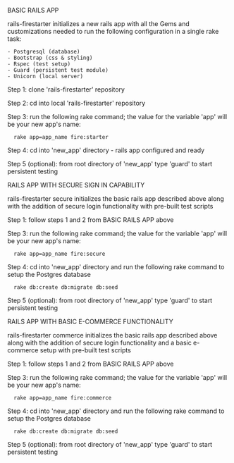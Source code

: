 BASIC RAILS APP

rails-firestarter initializes a new rails app with all the Gems and customizations needed to run the following configuration in a single rake task:

    - Postgresql (database)
    - Bootstrap (css & styling)
    - Rspec (test setup)
    - Guard (persistent test module)
    - Unicorn (local server)

Step 1: clone 'rails-firestarter' repository

Step 2: cd into local 'rails-firestarter' repository

Step 3: run the following rake command; the value for the variable 'app' will be your new app's name:

      rake app=app_name fire:starter

Step 4: cd into 'new_app' directory - rails app configured and ready

Step 5 (optional): from root directory of 'new_app' type 'guard' to start persistent testing


RAILS APP WITH SECURE SIGN IN CAPABILITY

rails-firestarter secure initializes the basic rails app described above along with the addition of secure login functionality with pre-built test scripts

Step 1: follow steps 1 and 2 from BASIC RAILS APP above

Step 3: run the following rake command; the value for the variable 'app' will be your new app's name:

      rake app=app_name fire:secure

Step 4: cd into 'new_app' directory and run the following rake command to setup the Postgres database

      rake db:create db:migrate db:seed

Step 5 (optional): from root directory of 'new_app' type 'guard' to start persistent testing


RAILS APP WITH BASIC E-COMMERCE FUNCTIONALITY

rails-firestarter commerce initializes the basic rails app described above along with the addition of secure login functionality and a basic e-commerce setup with pre-built test scripts

Step 1: follow steps 1 and 2 from BASIC RAILS APP above

Step 3: run the following rake command; the value for the variable 'app' will be your new app's name:

      rake app=app_name fire:commerce

Step 4: cd into 'new_app' directory and run the following rake command to setup the Postgres database

      rake db:create db:migrate db:seed

Step 5 (optional): from root directory of 'new_app' type 'guard' to start persistent testing

